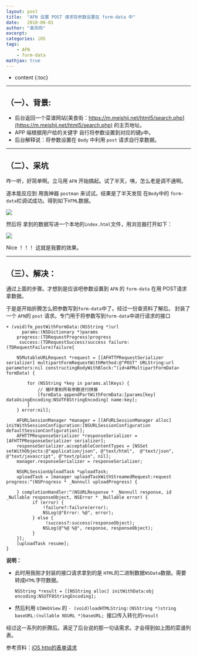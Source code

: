 ```yaml
---
layout: post
title:  "AFN 设置 POST 请求将参数设置在 form-data 中"
date:   2018-06-01
author: "袁凤鸣"
excerpt:
categories: iOS
tags: 
    - AFN
    - form-data
mathjax: true
---
```

* content
{:toc}

---
## （一）、背景:
- 后台返回一个菜谱网站[美食街：https://m.meishij.net/html5/search.php](https://m.meishij.net/html5/search.php) 的主页地址。
- APP 端根据用户给的关键字 自行将参数设置到对应的键`p`中。
- 后台解释说：将参数设置在 `Body` 中利用 `post` 请求自行拿数据。





---
## （二）、采坑
咋一听，好简单啊。立马用 `AFN` 开始搞起。试了半天，咦，怎么老是调不通啊。

遂本能反应到 用我神器 `postman` 来试试。结果是了半天发现 在`Body`中的 `form-data`栏调试成功。得到如下`HTML`数据。

![](https://yfmingo.oss-cn-beijing.aliyuncs.com/images/h2nBR0.jpg)

然后将 拿到的数据写进一个本地的`index.html`文件，用浏览器打开如下：

![](https://yfmingo.oss-cn-beijing.aliyuncs.com/images/TAXwLI.jpg)

Nice ！！！ 这就是我要的效果。

--- 

## （三）、解决：
通过上面的步骤。才想到是应该吧参数设置到 `AFN` 的 `form-data` 在用 POST请求拿数据。

于是是开始折腾怎么把参数写到`form-data`中了。经过一份查资料了解后。
封装了一个 `AFN`的 `post` 请求。专门用于将参数写到`form-data`中进行请求的接口

``` objc
+ (void)fm_postWithFormData:(NSString *)url
      params:(NSDictionary *)params
    progress:(TDRequestProgress)progress
     success:(TDRequestSuccess)success failure:(TDRequestFailure)failure{
    
    NSMutableURLRequest *request = [[AFHTTPRequestSerializer serializer] multipartFormRequestWithMethod:@"POST" URLString:url parameters:nil constructingBodyWithBlock:^(id<AFMultipartFormData> formData) {
    
        for (NSString *key in params.allKeys) {
            // 循环拿到所有参数进行拼接
            [formData appendPartWithFormData:[params[key] dataUsingEncoding:NSUTF8StringEncoding] name:key];
        }
    } error:nil];
    
    AFURLSessionManager *manager = [[AFURLSessionManager alloc] initWithSessionConfiguration:[NSURLSessionConfiguration defaultSessionConfiguration]];
    AFHTTPResponseSerializer *responseSerializer = [AFHTTPResponseSerializer serializer];
    responseSerializer.acceptableContentTypes = [NSSet setWithObjects:@"application/json", @"text/html",  @"text/json", @"text/javascript", @"text/plain", nil];
    manager.responseSerializer = responseSerializer;
    
    NSURLSessionUploadTask *uploadTask;
    uploadTask = [manager uploadTaskWithStreamedRequest:request  progress:^(NSProgress * _Nonnull uploadProgress) {
        
    } completionHandler:^(NSURLResponse * _Nonnull response, id  _Nullable responseObject, NSError * _Nullable error) {
          if (error) {
              !failure?:failure(error);
              NSLog(@"Error: %@", error);
          } else {
               !success?:success(responseObject);
              NSLog(@"%@ %@", response, responseObject);
          }
    }];   
    [uploadTask resume];
}
```


**说明：**

- 此时用我刚才封装的接口请求拿到的是 `HTML`的二进制数据`NSData`数据。需要转成`HTML`字符数据。
    
    ```
    NSString *result = [[NSString alloc] initWithData:obj  encoding:NSUTF8StringEncoding];
    ```
- 然后利用 `UIWebView` 的 `- (void)loadHTMLString:(NSString *)string baseURL:(nullable NSURL *)baseURL;
`接口传入转化的`result`


经过这一系列的折腾后。满足了后台说的那一句话需求。才会得到如上图的菜谱列表。

参考资料：[iOS http的表单请求](https://www.jianshu.com/p/63ec9b0fadfb)

